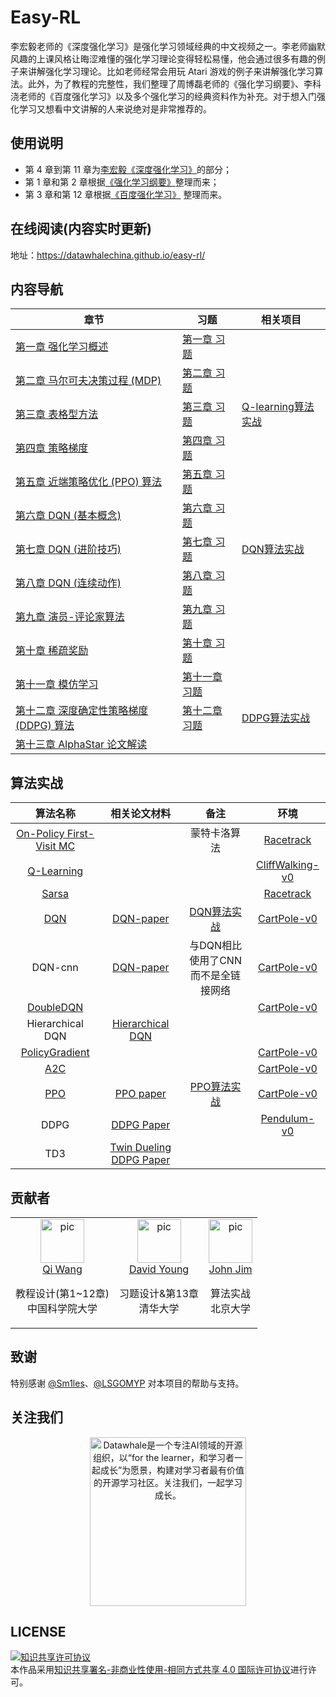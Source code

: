 # Easy-RL

李宏毅老师的《深度强化学习》是强化学习领域经典的中文视频之一。李老师幽默风趣的上课风格让晦涩难懂的强化学习理论变得轻松易懂，他会通过很多有趣的例子来讲解强化学习理论。比如老师经常会用玩 Atari 游戏的例子来讲解强化学习算法。此外，为了教程的完整性，我们整理了周博磊老师的《强化学习纲要》、李科浇老师的《百度强化学习》以及多个强化学习的经典资料作为补充。对于想入门强化学习又想看中文讲解的人来说绝对是非常推荐的。

## 使用说明

* 第 4 章到第 11 章为[李宏毅《深度强化学习》](http://speech.ee.ntu.edu.tw/~tlkagk/courses_MLDS18.html)的部分；
* 第 1 章和第 2 章根据[《强化学习纲要》](https://github.com/zhoubolei/introRL)整理而来；
* 第 3 章和第 12 章根据[《百度强化学习》](https://aistudio.baidu.com/aistudio/education/group/info/1335) 整理而来。


## 在线阅读(内容实时更新)
地址：https://datawhalechina.github.io/easy-rl/

## 内容导航
| 章节                                                         | 习题                                                         | 相关项目                                                     |
| ------------------------------------------------------------ | ------------------------------------------------------------ | ------------------------------------------------------------ |
| [第一章 强化学习概述](https://datawhalechina.github.io/easy-rl/#/chapter1/chapter1) | [第一章 习题](https://datawhalechina.github.io/easy-rl/#/chapter1/chapter1_questions&keywords) |                                                              |
| [第二章 马尔可夫决策过程 (MDP)](https://datawhalechina.github.io/easy-rl/#/chapter2/chapter2) | [第二章 习题](https://datawhalechina.github.io/easy-rl/#/chapter2/chapter2_questions&keywords) |                                                              |
| [第三章 表格型方法](https://datawhalechina.github.io/easy-rl/#/chapter3/chapter3) | [第三章 习题](https://datawhalechina.github.io/easy-rl/#/chapter3/chapter3_questions&keywords) | [Q-learning算法实战](https://datawhalechina.github.io/easy-rl/#/chapter3/project1) |
| [第四章 策略梯度](https://datawhalechina.github.io/easy-rl/#/chapter4/chapter4) | [第四章 习题](https://datawhalechina.github.io/easy-rl/#/chapter4/chapter4_questions&keywords) |                                                              |
| [第五章 近端策略优化 (PPO) 算法](https://datawhalechina.github.io/easy-rl/#/chapter5/chapter5) | [第五章 习题](https://datawhalechina.github.io/easy-rl/#/chapter5/chapter5_questions&keywords) |                                                              |
| [第六章 DQN (基本概念)](https://datawhalechina.github.io/easy-rl/#/chapter6/chapter6) | [第六章 习题](https://datawhalechina.github.io/easy-rl/#/chapter6/chapter6_questions&keywords) |                                                              |
| [第七章 DQN (进阶技巧)](https://datawhalechina.github.io/easy-rl/#/chapter7/chapter7) | [第七章 习题](https://datawhalechina.github.io/easy-rl/#/chapter7/chapter7_questions&keywords) | [DQN算法实战](https://datawhalechina.github.io/easy-rl/#/chapter7/project2) |
| [第八章 DQN (连续动作)](https://datawhalechina.github.io/easy-rl/#/chapter8/chapter8) | [第八章 习题](https://datawhalechina.github.io/easy-rl/#/chapter8/chapter8_questions&keywords) |                                                              |
| [第九章 演员-评论家算法](https://datawhalechina.github.io/easy-rl/#/chapter9/chapter9) | [第九章 习题](https://datawhalechina.github.io/easy-rl/#/chapter9/chapter9_questions&keywords) |                                                              |
| [第十章 稀疏奖励](https://datawhalechina.github.io/easy-rl/#/chapter10/chapter10) | [第十章 习题](https://datawhalechina.github.io/easy-rl/#/chapter10/chapter10_questions&keywords) |                                                              |
| [第十一章 模仿学习](https://datawhalechina.github.io/easy-rl/#/chapter11/chapter11) | [第十一章 习题](https://datawhalechina.github.io/easy-rl/#/chapter11/chapter11_questions&keywords) |                                                              |
| [第十二章 深度确定性策略梯度 (DDPG) 算法](https://datawhalechina.github.io/easy-rl/#/chapter12/chapter12) | [第十二章 习题](https://datawhalechina.github.io/easy-rl/#/chapter12/chapter12_questions&keywords) | [DDPG算法实战](https://datawhalechina.github.io/easy-rl/#/chapter12/project3) |
| [第十三章 AlphaStar 论文解读](https://datawhalechina.github.io/easy-rl/#/chapter13/chapter13) |                                                              |                                                              |
## 算法实战

|                           算法名称                           |                        相关论文材料                         |                             备注                             |                             环境                             |
| :----------------------------------------------------------: | :---------------------------------------------------------: | :----------------------------------------------------------: | :----------------------------------------------------------: |
| [On-Policy First-Visit MC](https://github.com/datawhalechina/easy-rl/tree/master/codes/MonteCarlo) |                                                             |                         蒙特卡洛算法                         | [Racetrack](https://github.com/datawhalechina/easy-rl/blob/master/codes/envs/racetrack_env.md) |
| [Q-Learning](https://github.com/datawhalechina/easy-rl/tree/master/codes/QLearning) |                                                             |                                                              | [CliffWalking-v0](https://github.com/datawhalechina/easy-rl/blob/master/codes/envs/gym_info.md) |
| [Sarsa](https://github.com/datawhalechina/easy-rl/tree/master/codes/Sarsa) |                                                             |                                                              | [Racetrack](https://github.com/datawhalechina/easy-rl/blob/master/codes/envs/racetrack_env.md) |
| [DQN](https://github.com/datawhalechina/easy-rl/tree/master/codes/DQN) | [DQN-paper](https://www.cs.toronto.edu/~vmnih/docs/dqn.pdf) | [DQN算法实战](https://blog.csdn.net/JohnJim0/article/details/109557173) | [CartPole-v0](https://github.com/datawhalechina/easy-rl/blob/master/codes/envs/gym_info.md) |
|                           DQN-cnn                            | [DQN-paper](https://www.cs.toronto.edu/~vmnih/docs/dqn.pdf) |              与DQN相比使用了CNN而不是全链接网络              | [CartPole-v0](https://github.com/datawhalechina/easy-rl/blob/master/codes/envs/gym_info.md) |
| [DoubleDQN](https://github.com/datawhalechina/easy-rl/tree/master/codes/DoubleDQN) |                                                             |                                                              | [CartPole-v0](https://github.com/datawhalechina/easy-rl/blob/master/codes/envs/gym_info.md) |
|                       Hierarchical DQN                       |    [Hierarchical DQN](https://arxiv.org/abs/1604.06057)     |                                                              |                                                              |
| [PolicyGradient](https://github.com/datawhalechina/easy-rl/tree/master/codes/PolicyGradient) |                                                             |                                                              | [CartPole-v0](https://github.com/datawhalechina/easy-rl/blob/master/codes/envs/gym_info.md) |
| [A2C](https://github.com/datawhalechina/easy-rl/tree/master/codes/A2C) |                                                             |                                                              | [CartPole-v0](https://github.com/datawhalechina/easy-rl/blob/master/codes/envs/gym_info.md) |
| [PPO](https://github.com/datawhalechina/easy-rl/tree/master/codes/PPO) |        [PPO paper](https://arxiv.org/abs/1707.06347)        | [PPO算法实战](https://blog.csdn.net/JohnJim0/article/details/115126363) | [CartPole-v0](https://github.com/datawhalechina/easy-rl/blob/master/codes/envs/gym_info.md) |
|                             DDPG                             |       [DDPG Paper](https://arxiv.org/abs/1509.02971)        |                                                              | [Pendulum-v0](https://github.com/datawhalechina/easy-rl/blob/master/codes/envs/gym_info.md) |
|                             TD3                              | [Twin Dueling DDPG Paper](https://arxiv.org/abs/1802.09477) |                                                              |                                                              |

## 贡献者

<table border="0">
  <tbody>
    <tr align="center" >
      <td>
         <a href="https://github.com/qiwang067"><img width="70" height="70" src="https://github.com/qiwang067.png?s=40" alt="pic"></a><br>
         <a href="https://github.com/qiwang067">Qi Wang</a> 
        <p>教程设计(第1~12章)<br> 中国科学院大学</p>
      </td>
      <td>
         <a href="https://github.com/yyysjz1997"><img width="70" height="70" src="https://github.com/yyysjz1997.png?s=40" alt="pic"></a><br>
         <a href="https://github.com/yyysjz1997">David Young</a> 
        <p>习题设计&第13章 <br> 清华大学</p>
      </td>
      <td>
         <a href="https://github.com/JohnJim0816"><img width="70" height="70" src="https://github.com/JohnJim0816.png?s=40" alt="pic"></a><br>
         <a href="https://github.com/JohnJim0816">John Jim</a>
         <p>算法实战<br> 北京大学</p>
      </td>
    </tr>
  </tbody>
</table>


## 致谢

特别感谢 [@Sm1les](https://github.com/Sm1les)、[@LSGOMYP](https://github.com/LSGOMYP) 对本项目的帮助与支持。

## 关注我们
<div align=center><img src="https://raw.githubusercontent.com/datawhalechina/pumpkin-book/master/res/qrcode.jpeg" width = "250" height = "270" alt="Datawhale是一个专注AI领域的开源组织，以“for the learner，和学习者一起成长”为愿景，构建对学习者最有价值的开源学习社区。关注我们，一起学习成长。"></div>

## LICENSE
<a rel="license" href="http://creativecommons.org/licenses/by-nc-sa/4.0/"><img alt="知识共享许可协议" style="border-width:0" src="https://img.shields.io/badge/license-CC%20BY--NC--SA%204.0-lightgrey" /></a><br />本作品采用<a rel="license" href="http://creativecommons.org/licenses/by-nc-sa/4.0/">知识共享署名-非商业性使用-相同方式共享 4.0 国际许可协议</a>进行许可。

